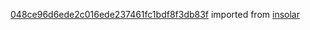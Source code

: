 [048ce96d6ede2c016ede237461fc1bdf8f3db83f](https://github.com/insolar/insolar/commit/048ce96d6ede2c016ede237461fc1bdf8f3db83f) imported from [insolar](https://github.com/insolar/insolar)
